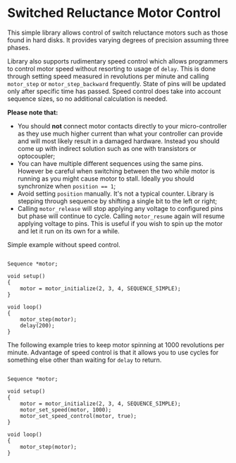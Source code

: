 # Switched Reluctance Motor Control

 This simple library allows control of switch reluctance motors such as those found in hard disks. It provides varying degrees of precision assuming three phases.
 
 Library also supports rudimentary speed control which allows programmers to control motor speed without resorting to usage of `delay`. This is done through setting speed measured in revolutions per minute and calling `motor_step` or `motor_step_backward` frequently. State of pins will be updated only after specific time has passed. Speed control does take into account sequence sizes, so no additional calculation is needed.


 **Please note that:**
 
 - You should **not** connect motor contacts directly to your micro-controller as they use much higher current than what your controller can provide and will most likely result in a damaged hardware. Instead you should come up with indirect solution such as one with transistors or optocoupler;
 - You can have multiple different sequences using the same pins. However be careful when switching between the two while motor is running as you might cause motor to stall. Ideally you should synchronize when `position == 1`;
 - Avoid setting `position` manually. It's not a typical counter. Library is stepping through sequence by shifting a single bit to the left or right;
 - Calling `motor_release` will stop applying any voltage to configured pins but phase will continue to cycle. Calling `motor_resume` again will resume applying voltage to pins. This is useful if you wish to spin up the motor and let it run on its own for a while.


Simple example without speed control.

```arduino

Sequence *motor;

void setup()
{
	motor = motor_initialize(2, 3, 4, SEQUENCE_SIMPLE);
}

void loop()
{
	motor_step(motor);
	delay(200);
}

```


The following example tries to keep motor spinning at 1000 revolutions per minute. Advantage of speed control is that it allows you to use cycles for something else other than waiting for `delay` to return.

```arduino

Sequence *motor;

void setup()
{
	motor = motor_initialize(2, 3, 4, SEQUENCE_SIMPLE);
	motor_set_speed(motor, 1000);
	motor_set_speed_control(motor, true);
}

void loop()
{
	motor_step(motor);
}

```

